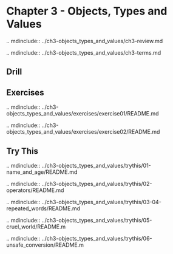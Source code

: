 # Chapter 3 - Objects, Types and Values

.. mdinclude:: ../ch3-objects_types_and_values/ch3-review.md

.. mdinclude:: ../ch3-objects_types_and_values/ch3-terms.md

## Drill

## Exercises

.. mdinclude:: ../ch3-objects_types_and_values/exercises/exercise01/README.md

.. mdinclude:: ../ch3-objects_types_and_values/exercises/exercise02/README.md

## Try This

.. mdinclude:: ../ch3-objects_types_and_values/trythis/01-name_and_age/README.md

.. mdinclude:: ../ch3-objects_types_and_values/trythis/02-operators/README.md

.. mdinclude:: ../ch3-objects_types_and_values/trythis/03-04-repeated_words/README.md

.. mdinclude:: ../ch3-objects_types_and_values/trythis/05-cruel_world/README.m

.. mdinclude:: ../ch3-objects_types_and_values/trythis/06-unsafe_conversion/README.m

